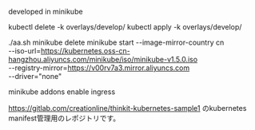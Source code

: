 developed in minikube

kubectl delete -k overlays/develop/
kubectl apply -k overlays/develop/

./aa.sh
minikube delete
minikube start --image-mirror-country cn \
    --iso-url=https://kubernetes.oss-cn-hangzhou.aliyuncs.com/minikube/iso/minikube-v1.5.0.iso \
    --registry-mirror=https://v00rv7a3.mirror.aliyuncs.com \
    --driver="none"

minikube addons enable ingress

https://gitlab.com/creationline/thinkit-kubernetes-sample1 のkubernetes manifest管理用のレポジトリです。
